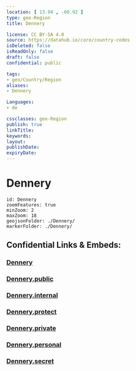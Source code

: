 ```yaml
---
location: [ 13.94 , -60.92 ] 
type: geo-Region
title: Dennery

license: CC BY-SA 4.0
source: https://datahub.io/core/country-codes
isDeleted: false
isReadOnly: false
draft: false
confidential: public

tags:
- geo/Country/Region
aliases:
- Dennery

Languages:
- de

cssclasses: geo-Region
publish: true
linkTitle: 
keywords: 
layout: 
publishDate: 
expiryDate: 
---
```


# Dennery

```leaflet
id: Dennery
zoomFeatures: true 
minZoom: 2 
maxZoom: 18
geojsonFolder: ./Dennery/
markerFolder: ./Dennery/
```


## Confidential Links & Embeds: 

### [Dennery](/_Standards/Earth/Continent/America~Caribbean/Saint_Lucia/Districts~Saint_Lucia/Dennery.md) 

### [Dennery.public](/_public/Earth/Continent/America~Caribbean/Saint_Lucia/Districts~Saint_Lucia/Dennery.public.md) 

### [Dennery.internal](/_internal/Earth/Continent/America~Caribbean/Saint_Lucia/Districts~Saint_Lucia/Dennery.internal.md) 

### [Dennery.protect](/_protect/Earth/Continent/America~Caribbean/Saint_Lucia/Districts~Saint_Lucia/Dennery.protect.md) 

### [Dennery.private](/_private/Earth/Continent/America~Caribbean/Saint_Lucia/Districts~Saint_Lucia/Dennery.private.md) 

### [Dennery.personal](/_personal/Earth/Continent/America~Caribbean/Saint_Lucia/Districts~Saint_Lucia/Dennery.personal.md) 

### [Dennery.secret](/_secret/Earth/Continent/America~Caribbean/Saint_Lucia/Districts~Saint_Lucia/Dennery.secret.md)

